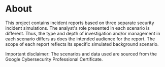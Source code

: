 # About
This project contains incident reports based on three separate security incident simulations. The analyst's role presented in each scenario is different. Thus, the type and depth of investigation and/or management in each scenario differs as does the intended audience for the report. The scope of each report reflects its specific simulated background scenario. 

Important disclaimer: The scenarios and data used are sourced from the Google Cybersecurity Professional Certificate. 
